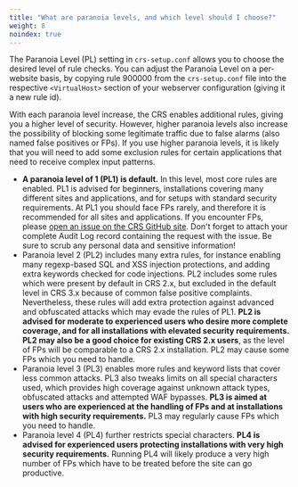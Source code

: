 ```yaml
---
title: "What are paranoia levels, and which level should I choose?"
weight: 8
noindex: true
---
```


The Paranoia Level (PL) setting in `crs-setup.conf` allows you to choose the desired level of rule checks. You can adjust the Paranoia Level on a per-website basis, by copying rule 900000 from the `crs-setup.conf` file into the respective `<VirtualHost>` section of your webserver configuration (giving it a new rule id).

With each paranoia level increase, the CRS enables additional rules, giving you a higher level of security. However, higher paranoia levels also increase the possibility of blocking some legitimate traffic due to false alarms (also named false positives or FPs). If you use higher paranoia levels, it is likely that you will need to add some exclusion rules for certain applications that need to receive complex input patterns.

- **A paranoia level of 1 (PL1) is default.** In this level, most core rules are enabled. PL1 is advised for beginners, installations covering many different sites and applications, and for setups with standard security requirements. At PL1 you should face FPs rarely, and therefore it is recommended for all sites and applications. If you encounter FPs, please [open an issue on the CRS GitHub site](https://github.com/coreruleset/coreruleset/issues/new). Don't forget to attach your complete Audit Log record containing the request with the issue. Be sure to scrub any personal data and sensitive information!
- Paranoia level 2 (PL2) includes many extra rules, for instance enabling many regexp-based SQL and XSS injection protections, and adding extra keywords checked for code injections. PL2 includes some rules which were present by default in CRS 2.x, but excluded in the default level in CRS 3.x because of common false positive complaints. Nevertheless, these rules will add extra protection against advanced and obfuscated attacks which may evade the rules of PL1. **PL2 is advised for moderate to experienced users who desire more complete coverage, and for all installations with elevated security requirements. PL2 may also be a good choice for existing CRS 2.x users**, as the level of FPs will be comparable to a CRS 2.x installation. PL2 may cause some FPs which you need to handle.
- Paranoia level 3 (PL3) enables more rules and keyword lists that cover less common attacks. PL3 also tweaks limits on all special characters used, which provides high coverage against unknown attack types, obfuscated attacks and attempted WAF bypasses. **PL3 is aimed at users who are experienced at the handling of FPs and at installations with high security requirements.** PL3 may regularly cause FPs which you need to handle.
- Paranoia level 4 (PL4) further restricts special characters. **PL4 is advised for experienced users protecting installations with very high security requirements.** Running PL4 will likely produce a very high number of FPs which have to be treated before the site can go productive.
